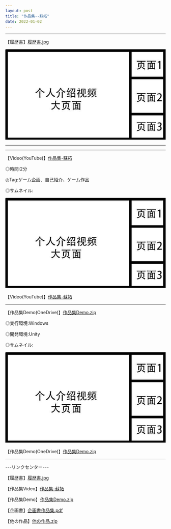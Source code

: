 ```yaml
---
layout: post
title: "作品集--蘇拓"
date: 2022-01-02
---
```

********************************************************

【履歴書】[履歴書.jpg](https://1drv.ms/b/s!Aj9fktzHJKNciN06rw5TyEamfuhR8g?e=3nODQ8)

![Image text](https://github.com/SotakuStudio/SotakuStudio.github.io/blob/main/chnblog/image/IntroductionPage.jpg?raw=true) 

********************************************************

********************************************************

【Video(YouTube)】[作品集-蘇拓](https://www.youtube.com/watch?v=_rLbzftN2kg)

◎時間:2分

◎Tag:ゲーム企画、自己紹介、ゲーム作品 

◎サムネイル:

![Image text](https://github.com/SotakuStudio/SotakuStudio.github.io/blob/main/chnblog/image/IntroductionPage.jpg?raw=true)

【Video(YouTube)】[作品集-蘇拓](https://www.youtube.com/watch?v=_rLbzftN2kg)

********************************************************

【作品集Demo(OneDrive)】[作品集Demo.zip](https://v.qq.com/x/page/d3224z0fxsn.html)

◎実行環境:Windows

◎開発環境:Unity

◎サムネイル:

![Image text](https://github.com/SotakuStudio/SotakuStudio.github.io/blob/main/chnblog/image/IntroductionPage.jpg?raw=true)

【作品集Demo(OneDrive)】[作品集Demo.zip](https://v.qq.com/x/page/d3224z0fxsn.html)

********************************************************

---リンクセンター---

【履歴書】[履歴書.jpg](https://1drv.ms/b/s!Aj9fktzHJKNciN06rw5TyEamfuhR8g?e=3nODQ8)

【作品集Video】[作品集-蘇拓](https://v.qq.com/x/page/d3224z0fxsn.html)

【作品集Demo】[作品集Demo.zip](https://v.qq.com/x/page/d3224z0fxsn.html)

【企画書】[企画書作品集.pdf](https://1drv.ms/b/s!Aj9fktzHJKNciN06rw5TyEamfuhR8g?e=3nODQ8)

【他の作品】[他の作品.zip](https://1drv.ms/b/s!Aj9fktzHJKNciN06rw5TyEamfuhR8g?e=3nODQ8)

